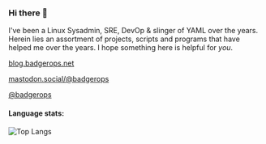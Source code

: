 ### Hi there 👋

I've been a Linux Sysadmin, SRE, DevOp & slinger of YAML over the years. Herein lies an assortment of projects, scripts and programs that have helped me over the years. I hope something here is helpful for _you_.

[blog.badgerops.net](https://blog.badgerops.net)

[mastodon.social/@badgerops](https://mastodon.social/@badgerops)

[@badgerops](https://twitter.com/badgerops)


<!--
meh, not sure how I feel about this...
-->
#### Language stats:

![Top Langs](https://github-readme-stats.vercel.app/api/top-langs/?username=badgerops&layout=compact&theme=gruvbox)

<!--
#### And overall github stats, how does the calcuation work 🤔

![](https://github-readme-stats.vercel.app/api?username=badgerops&theme=gruvbox)

-->

<!--
**BadgerOps/badgerops** is a ✨ _special_ ✨ repository because its `README.md` (this file) appears on your GitHub profile.

Here are some ideas to get you started:

- 🔭 I’m currently working on ...
- 🌱 I’m currently learning ...
- 👯 I’m looking to collaborate on ...
- 🤔 I’m looking for help with ...
- 💬 Ask me about ...
- 📫 How to reach me: ...
- 😄 Pronouns: ...
- ⚡ Fun fact: ...
-->
